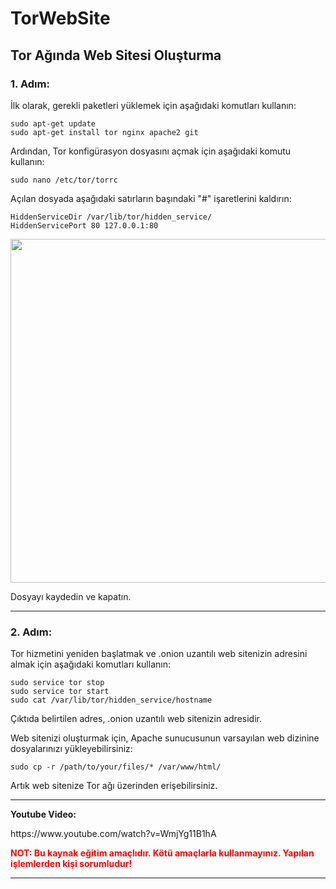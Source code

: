# TorWebSite
<h2>Tor Ağında Web Sitesi Oluşturma</h2>
<h3>1. Adım:</h3>
<p>İlk olarak, gerekli paketleri yüklemek için aşağıdaki komutları kullanın:</p>
<pre><code>sudo apt-get update
sudo apt-get install tor nginx apache2 git</code></pre>
<p>Ardından, Tor konfigürasyon dosyasını açmak için aşağıdaki komutu kullanın:</p>
<pre><code>sudo nano /etc/tor/torrc</code></pre>
<p>Açılan dosyada aşağıdaki satırların başındaki "#" işaretlerini kaldırın:</p>
<pre><code>HiddenServiceDir /var/lib/tor/hidden_service/
HiddenServicePort 80 127.0.0.1:80</code></pre>
<img src="https://user-images.githubusercontent.com/72278651/226324171-838c7a10-e1ef-452b-9003-60e13d2a6e44.png" width="550" />
<p>Dosyayı kaydedin ve kapatın.</p>
<hr>
<h3>2. Adım:</h3>
<p>Tor hizmetini yeniden başlatmak ve .onion uzantılı web sitenizin adresini almak için aşağıdaki komutları kullanın:</p>
<pre><code>sudo service tor stop
sudo service tor start
sudo cat /var/lib/tor/hidden_service/hostname</code></pre>
<p>Çıktıda belirtilen adres, .onion uzantılı web sitenizin adresidir.</p>
<p>Web sitenizi oluşturmak için, Apache sunucusunun varsayılan web dizinine dosyalarınızı yükleyebilirsiniz:</p>
<pre><code>sudo cp -r /path/to/your/files/* /var/www/html/</code></pre>
<p>Artık web sitenize Tor ağı üzerinden erişebilirsiniz.</p>
<hr>
<b>Youtube Video:</b>

<p>https://www.youtube.com/watch?v=WmjYg11B1hA</p>
<b style='color:red;'>NOT: Bu kaynak eğitim amaçlıdır. Kötü amaçlarla kullanmayınız. Yapılan işlemlerden kişi sorumludur!</b>

<hr>
